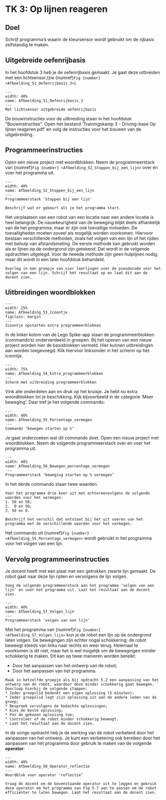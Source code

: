 # TK 3: Op lijnen reageren

## Doel
Schrijf programma’s waarin de kleursensor wordt gebruikt om de rijbasis zelfstandig te maken.
 
## Uitgebreide oefenrijbasis
In het hoofdstuk 3 heb je de oefenrijbasis gemaakt. Je gaat deze uitbreiden met een lichtsensor.(zie {numref}`Fig {number} <Afbeelding_51_Oefenrijbasis_3>`).

```{figure} Figures/Afbeelding_51_Oefenrijbasis_3.png
---
width: 40%
name: Afbeelding_51_Oefenrijbasis_3
---
Met lichtsensor uitgebreide oefenrijbasis
``` 

De bouwinstructies voor de uitbreiding staan in het hoofdstuk "Bouwinstructies". Open het bestand ‘Trainingskamp 3 - Driving-base Op lijnen reageren.pdf’ en volg de instructies voor het bouwen van de uitgebreiding. 

## Programmeerinstructies
Open een nieuw project met woordblokken. Neem de programmeerstack van {numref}`Fig {number} <Afbeelding_52_Stoppen_bij_een_lijn>` over en voer het programma uit.

```{figure} Figures/Afbeelding_52_Stoppen_bij_een_lijn.png
---
width: 40%
name: Afbeelding_52_Stoppen_bij_een_lijn
---
Programmeerstack 'Stoppen bij een lijn'
``` 

```{exercise} 'Stoppen bij een lijn'
Beschrijf wat er gebeurt als je het programma start.                                   
```

Het verplaatsen van een robot van een locatie naar een andere locatie is heel belangrijk. De nauwkeurigheid van de beweging blijkt deels afhankelijk van de het programma, maar er zijn ook toevallige invloeden. De toevalligheden moeten zoveel als mogelijk worden voorkomen. Hiervoor bestaan verschillende methoden, zoals het volgen van een lijn of het rijden met behulp van afstandsmeting. De eerste methode kan gebruikt worden als er lijnen op de ondergrond zijn getekend. Dat wordt in de volgende opdrachten uitgelegd. Voor de tweede methode zijn geen hulplijnen nodig, maar dit wordt in een later hoofdstuk behandeld.


```{exercise} Pseudocode 'Stoppen bij een lijn'
Overleg in een groepje van vier leerlingen over de pseudocode voor het volgen van een lijn. Schrijf het resultaat op en laat dit aan de docent zien.                                   
```

## Uitbreidingen woordblokken
```{figure} Figures/Afbeelding_53_Icoontje.png
---
width: 25%
name: Afbeelding_53_Icoontje
figclass: margin
---
Icoontje opstarten extra programmeerblokken
```
In de linker kolom van de Lego Spike-app staan de programmeerblokken (commando’s) onderverdeeld in groepen. Bij het openen van een nieuw project worden hier de basisblokken vermeld. Hier kunnen uitbreidingen aan worden toegevoegd. Klik hiervoor linksonder in het scherm op het icoontje.

```{figure} Figures/Afbeelding_54_Extra_programmeerblokken.png
---
width: 75%
name: Afbeelding_54_Extra_programmeerblokken
---
Scherm met uitbreiding programmeerblokken
``` 

Vink alle onderdelen aan en druk op het kruisje. Je hebt nu extra woordblokken tot je beschikking. Kijk bijvoorbeeld in de categorie ‘Meer beweging’. Daar tref je het volgende commando:

```{figure} Figures/Afbeelding_55_Percentage_vermogen.png
---
width: 40%
name: Afbeelding_55_Percentage_vermogen
---
Commando ‘bewegen starten op %’
``` 


Je gaat onderzoeken wat dit commando doet. Open een nieuw project met woordblokken. Neem de volgende programmeerstack over en voer het programma uit.

```{figure} Figures/Afbeelding_56_Bewegen_percentage_vermogen.png
---
width: 40%
name: Afbeelding_56_Bewegen_percentage_vermogen
---
Programmeerstack ‘beweging starten op % vermogen’
``` 

In het derde commando staan twee waarden.

```{exercise} 
Voer het programma drie keer uit met achtereenvolgens de volgende waarden voor het vermogen:
1. 50 en 50;
2.  0 en 50;
3. 50 en 0.

Beschrijf het verschil dat ontstaat bij het uit voeren van het programma met de verschillende waarden voor het vermogen.  
```

Het commando uit {numref}`Fig {number} <Afbeelding_55_Percentage_vermogen>` wordt gebruikt in het programma voor het volgen van een lijn.

## Vervolg programmeerinstructies
Je docent heeft met een plaat met een getrokken zwarte lijn gemaakt. De robot gaat naar deze lijn rijden en vervolgens de lijn volgen.

```{exercise} 'Volgen een lijn'
Voeg de volgende programmeerstack aan het programma ‘volgen van een lijn’ en voer het programma uit. Laat het resultaat aan de docent zien.
```

```{figure} Figures/Afbeelding_57_Volgen_lijn.png
---
width: 40%
name: Afbeelding_57_Volgen_lijn
---
Programmeerstack 'volgen van een lijn'
```

Met het programma van {numref}`Fig {number} <Afbeelding_57_Volgen_lijn>` kun je de robot een lijn op de ondergrond laten volgen. De bewegingen zijn echter nogal schokkering; de robot beweegt steeds van links naar rechts en weer terug. Helemaal te voorkomen is dit niet, maar het is wel mogelijk om de bewegingen minder schokkerig te maken. Dit kan op twee manieren worden bereikt:
* Door het aanpassen van het ontwerp van de robot;
* Door het aanpassen van het programma.

```{exercise} 
Maak in hetzelfde groepje als bij opdracht 5.2 een aanpassing van het ontwerp van de robot, waardoor deze minder schokkerig gaat bewegen. Doorloop hierbij de volgende stappen:
* Ieder groepslid bedenkt een eigen oplossing (5 minuten);
* Ieder groepslid legt zijn oplossing uit aan de andere leden van de groep;
* Bespreek vervolgens de bedachte oplossingen;
* Kies de beste oplossing;
* Pas de gekozen oplossing toe;
* Controleer of de robot minder schokkerig beweegt.
* Laat het resultaat aan de docent zien.
``` 

In de vorige opdracht heb je de werking van de robot verbeterd door het aanpassen van het ontwerp. Je kunt een verbetering ook bereiken door het aanpassen van het programma door gebruik te maken van de volgende **operator**:

```{figure} Figures/Afbeelding_58_Operator_reflectie.png
---
width: 40%
name: Afbeelding_58_Operator_reflectie
---
Woordblok voor operator ‘reflectie’
```

```{exercise} 
Vraag de docent om de bovenstaande operator uit te leggen en gebruik deze operator om het programma van Fig 5.7 aan te passen om de robot efficiënter te laten bewegen. Laat het resultaat aan de docent zien.
``` 